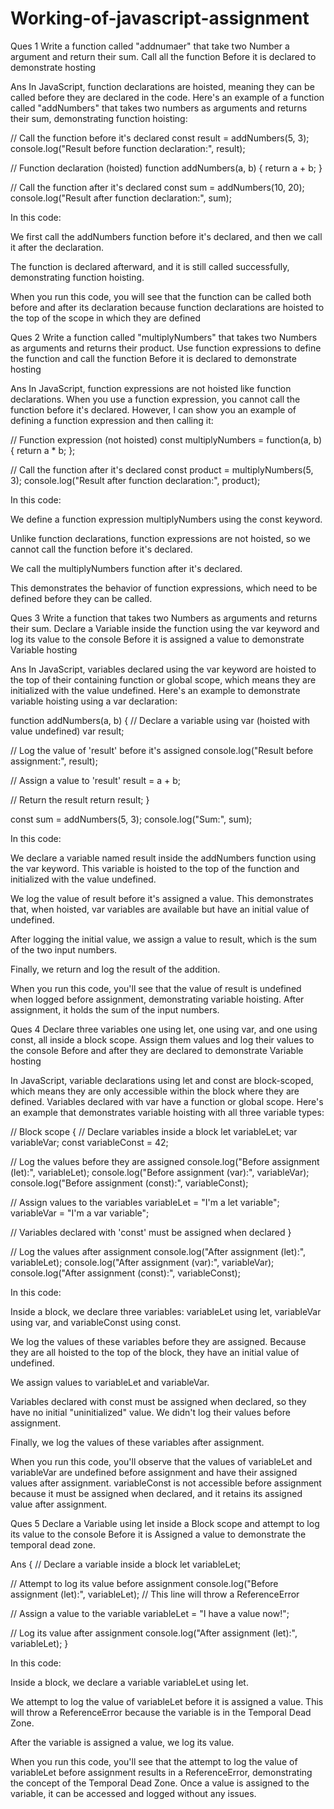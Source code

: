 # Working-of-javascript-assignment

Ques 1  Write a function called "addnumaer" that take two Number a argument and return their sum. Call all the function Before it is declared to demonstrate  hosting 

Ans  In JavaScript, function declarations are hoisted, meaning they can be called before they are declared in the code. Here's an example of a function called "addNumbers" that takes two numbers as arguments and returns their sum, demonstrating function hoisting:

// Call the function before it's declared
const result = addNumbers(5, 3);
console.log("Result before function declaration:", result);

// Function declaration (hoisted)
function addNumbers(a, b) {
  return a + b;
}

// Call the function after it's declared
const sum = addNumbers(10, 20);
console.log("Result after function declaration:", sum);


In this code:

We first call the addNumbers function before it's declared, and then we call it after the declaration.

The function is declared afterward, and it is still called successfully, demonstrating function hoisting.

When you run this code, you will see that the function can be called both before and after its declaration because function declarations are hoisted to the top of the scope in which they are defined


Ques 2   Write a function called "multiplyNumbers" that takes two Numbers as arguments and returns their product. Use function expressions to define the function and call the function Before it is declared to demonstrate hosting 

Ans   In JavaScript, function expressions are not hoisted like function declarations. When you use a function expression, you cannot call the function before it's declared. However, I can show you an example of defining a function expression and then calling it:

// Function expression (not hoisted)
const multiplyNumbers = function(a, b) {
  return a * b;
};

// Call the function after it's declared
const product = multiplyNumbers(5, 3);
console.log("Result after function declaration:", product);


In this code:

We define a function expression multiplyNumbers using the const keyword.

Unlike function declarations, function expressions are not hoisted, so we cannot call the function before it's declared.

We call the multiplyNumbers function after it's declared.

This demonstrates the behavior of function expressions, which need to be defined before they can be called.


Ques  3  Write a function that takes two Numbers as arguments and returns their sum. Declare a Variable inside the function using the var keyword and log its value to the console Before it is assigned a value to demonstrate Variable hosting 

Ans  In JavaScript, variables declared using the var keyword are hoisted to the top of their containing function or global scope, which means they are initialized with the value undefined. Here's an example to demonstrate variable hoisting using a var declaration:

function addNumbers(a, b) {
  // Declare a variable using var (hoisted with value undefined)
  var result;
  
  // Log the value of 'result' before it's assigned
  console.log("Result before assignment:", result);
  
  // Assign a value to 'result'
  result = a + b;
  
  // Return the result
  return result;
}

const sum = addNumbers(5, 3);
console.log("Sum:", sum);


In this code:

We declare a variable named result inside the addNumbers function using the var keyword. This variable is hoisted to the top of the function and initialized with the value undefined.

We log the value of result before it's assigned a value. This demonstrates that, when hoisted, var variables are available but have an initial value of undefined.

After logging the initial value, we assign a value to result, which is the sum of the two input numbers.

Finally, we return and log the result of the addition.

When you run this code, you'll see that the value of result is undefined when logged before assignment, demonstrating variable hoisting. After assignment, it holds the sum of the input numbers.

Ques  4   Declare three variables one using let, one using var, and one using const, all inside a block scope. Assign them values and log their values to the console Before and after they are declared to demonstrate Variable  hosting 

In JavaScript, variable declarations using let and const are block-scoped, which means they are only accessible within the block where they are defined. Variables declared with var have a function or global scope. Here's an example that demonstrates variable hoisting with all three variable types:

// Block scope
{
  // Declare variables inside a block
  let variableLet;
  var variableVar;
  const variableConst = 42;

  // Log the values before they are assigned
  console.log("Before assignment (let):", variableLet);
  console.log("Before assignment (var):", variableVar);
  console.log("Before assignment (const):", variableConst);

  // Assign values to the variables
  variableLet = "I'm a let variable";
  variableVar = "I'm a var variable";

  // Variables declared with 'const' must be assigned when declared
}

// Log the values after assignment
console.log("After assignment (let):", variableLet);
console.log("After assignment (var):", variableVar);
console.log("After assignment (const):", variableConst);

In this code:

Inside a block, we declare three variables: variableLet using let, variableVar using var, and variableConst using const.

We log the values of these variables before they are assigned. Because they are all hoisted to the top of the block, they have an initial value of undefined.

We assign values to variableLet and variableVar.

Variables declared with const must be assigned when declared, so they have no initial "uninitialized" value. We didn't log their values before assignment.

Finally, we log the values of these variables after assignment.

When you run this code, you'll observe that the values of variableLet and variableVar are undefined before assignment and have their assigned values after assignment. variableConst is not accessible before assignment because it must be assigned when declared, and it retains its assigned value after assignment.

Ques 5  Declare a Variable using let inside a Block scope and attempt to log its value to the console Before it is Assigned a value to demonstrate the temporal dead zone.

Ans   {
  // Declare a variable inside a block
  let variableLet;
  
  // Attempt to log its value before assignment
  console.log("Before assignment (let):", variableLet); // This line will throw a ReferenceError
  
  // Assign a value to the variable
  variableLet = "I have a value now!";
  
  // Log its value after assignment
  console.log("After assignment (let):", variableLet);
}

In this code:

Inside a block, we declare a variable variableLet using let.

We attempt to log the value of variableLet before it is assigned a value. This will throw a ReferenceError because the variable is in the Temporal Dead Zone.

After the variable is assigned a value, we log its value.

When you run this code, you'll see that the attempt to log the value of variableLet before assignment results in a ReferenceError, demonstrating the concept of the Temporal Dead Zone. Once a value is assigned to the variable, it can be accessed and logged without any issues.




